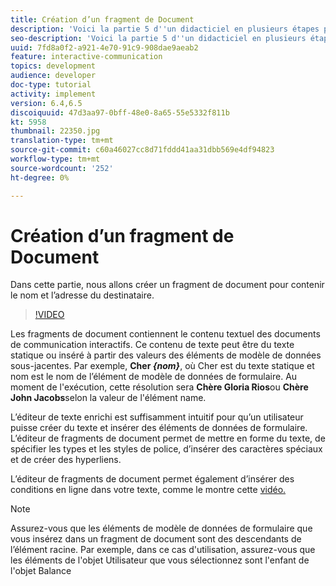 ```yaml
---
title: Création d’un fragment de Document
description: 'Voici la partie 5 d''un didacticiel en plusieurs étapes pour créer votre premier document de communications interactives. Dans cette partie, nous allons créer un fragment de document pour contenir le nom et l’adresse du destinataire. '
seo-description: 'Voici la partie 5 d''un didacticiel en plusieurs étapes pour créer votre premier document de communications interactives. Dans cette partie, nous allons créer un fragment de document pour contenir le nom et l’adresse du destinataire. '
uuid: 7fd8a0f2-a921-4e70-91c9-908dae9aeab2
feature: interactive-communication
topics: development
audience: developer
doc-type: tutorial
activity: implement
version: 6.4,6.5
discoiquuid: 47d3aa97-0bff-48e0-8a65-55e5332f811b
kt: 5958
thumbnail: 22350.jpg
translation-type: tm+mt
source-git-commit: c60a46027cc8d71fddd41aa31dbb569e4df94823
workflow-type: tm+mt
source-wordcount: '252'
ht-degree: 0%

---
```



# Création d’un fragment de Document

Dans cette partie, nous allons créer un fragment de document pour contenir le nom et l’adresse du destinataire.

>[!VIDEO](https://video.tv.adobe.com/v/22350/?quality=9&learn=on)

Les fragments de document contiennent le contenu textuel des documents de communication interactifs. Ce contenu de texte peut être du texte statique ou inséré à partir des valeurs des éléments de modèle de données sous-jacentes. Par exemple, **Cher _{nom}_**, où Cher est du texte statique et nom est le nom de l’élément de modèle de données de formulaire. Au moment de l&#39;exécution, cette résolution sera **Chère Gloria Rios**ou **Chère John Jacobs**selon la valeur de l&#39;élément name.

L’éditeur de texte enrichi est suffisamment intuitif pour qu’un utilisateur puisse créer du texte et insérer des éléments de données de formulaire. L’éditeur de fragments de document permet de mettre en forme du texte, de spécifier les types et les styles de police, d’insérer des caractères spéciaux et de créer des hyperliens.

L’éditeur de fragments de document permet également d’insérer des conditions en ligne dans votre texte, comme le montre cette [vidéo.](https://helpx.adobe.com/experience-manager/kt/forms/using/editing-improvements-correspondence-mgmt-feature-video-use.html)

>[!NOTE]
>
>Assurez-vous que les éléments de modèle de données de formulaire que vous insérez dans un fragment de document sont des descendants de l’élément racine. Par exemple, dans ce cas d&#39;utilisation, assurez-vous que les éléments de l&#39;objet Utilisateur que vous sélectionnez sont l&#39;enfant de l&#39;objet Balance

